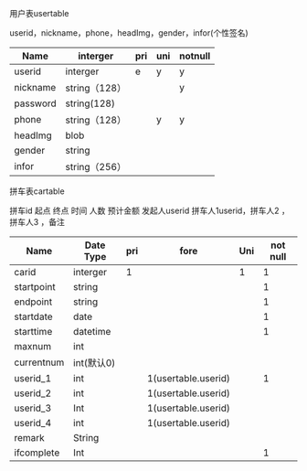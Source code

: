 用户表usertable

userid，nickname，phone，headImg，gender，infor(个性签名)

| Name     | interger      | pri  | uni  | notnull |
| -------- | ------------- | ---- | ---- | ------- |
| userid   | interger      | e    | y    | y       |
| nickname | string（128） |      |      | y       |
| password | string(128)   |      |      |         |
| phone    | string（128） |      | y    | y       |
| headImg  | blob          |      |      |         |
| gender   | string        |      |      |         |
| infor    | string（256） |      |      |         |

拼车表cartable

拼车id 起点 终点 时间 人数 预计金额 发起人userid  拼车人1userid，拼车人2 ，拼车人3 ，备注

| Name       | Date Type  | pri  | fore                | Uni  | not null |
| ---------- | ---------- | ---- | ------------------- | ---- | -------- |
| carid      | interger   | 1    |                     | 1    | 1        |
| startpoint | string     |      |                     |      | 1        |
| endpoint   | string     |      |                     |      | 1        |
| startdate  | date       |      |                     |      | 1        |
| starttime  | datetime   |      |                     |      | 1        |
| maxnum     | int        |      |                     |      |          |
| currentnum | int(默认0) |      |                     |      |          |
| userid_1   | int        |      | 1(usertable.userid) |      | 1        |
| userid_2   | int        |      | 1(usertable.userid) |      |          |
| userid_3   | Int        |      | 1(usertable.userid) |      |          |
| userid_4   | int        |      | 1(usertable.userid) |      |          |
| remark     | String     |      |                     |      |          |
| ifcomplete | Int        |      |                     |      | 1        |

